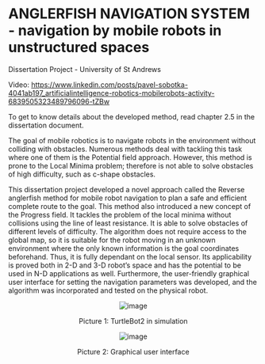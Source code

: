 # ANGLERFISH NAVIGATION SYSTEM - navigation by mobile robots in unstructured spaces
Dissertation Project - University of St Andrews

Video: https://www.linkedin.com/posts/pavel-sobotka-4041ab197_artificialintelligence-robotics-mobilerobots-activity-6839505323489796096-tZBw

To get to know details about the developed method, read chapter 2.5 in the dissertation document.

The goal of mobile robotics is to navigate robots in the environment without colliding with obstacles. Numerous methods deal with tackling this task where one of them is the Potential field approach. However, this method is prone to the Local Minima problem; therefore is not able to solve obstacles of high difficulty, such as c-shape obstacles.

This dissertation project developed a novel approach called the Reverse anglerfish method for mobile robot navigation to plan a safe and efficient complete route to the goal. This method also introduced a new concept of the Progress field. It tackles the problem of the local minima without collisions using the line of least resistance. It is able to solve obstacles of different levels of difficulty. The algorithm does not require access to the global map, so it is suitable for the robot moving in an unknown environment where the only known information is the goal coordinates beforehand. Thus, it is fully dependant on the local sensor. Its applicability is proved both in 2-D and 3-D robot’s space and has the potential to be used in N-D applications as well. Furthermore, the user-friendly graphical user interface for setting the navigation parameters was developed, and the algorithm was incorporated and tested on the physical robot.
<div align='center'>
  
  ![image](https://user-images.githubusercontent.com/81230042/131979184-f923fb4f-514f-4cf0-a1a6-0c41d9837de2.png)
  
  Picture 1: TurtleBot2 in simulation
  
  ![image](https://user-images.githubusercontent.com/81230042/131980630-c550b8a3-eef6-4232-b60c-0cd392c84bbf.png)
  
  Picture 2: Graphical user interface
  
</div> 




